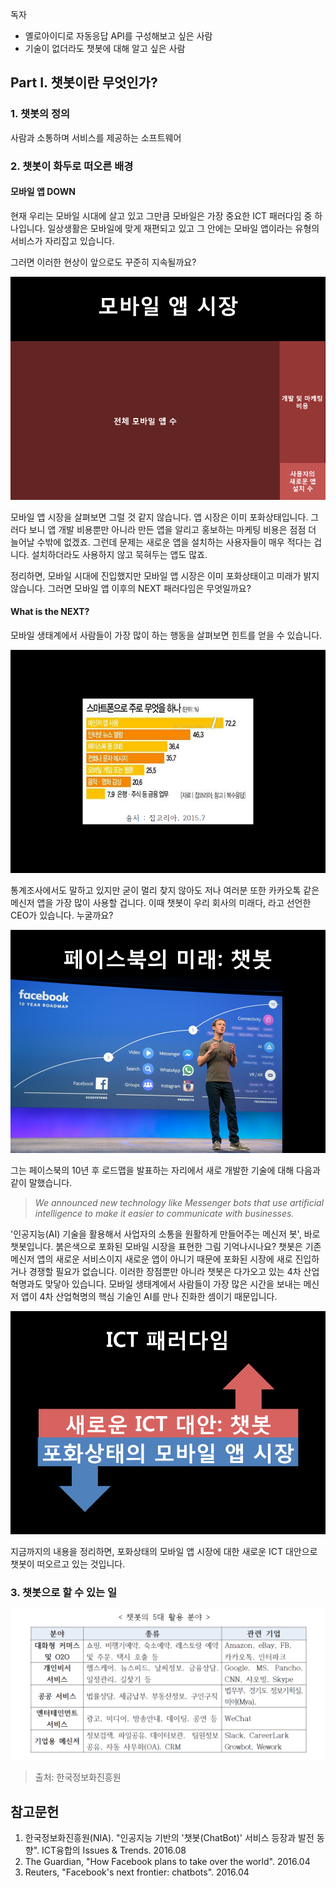 독자  
- 옐로아이디로 자동응답 API를 구성해보고 싶은 사람  
- 기술이 없더라도 챗봇에 대해 알고 싶은 사람  

## Part I. 챗봇이란 무엇인가? ##

### 1. 챗봇의 정의 ###

사람과 소통하며 서비스를 제공하는 소프트웨어

### 2. 챗봇이 화두로 떠오른 배경 ###
#### 모바일 앱 DOWN ####
현재 우리는 모바일 시대에 살고 있고 그만큼 모바일은 가장 중요한 ICT 패러다임 중 하나입니다. 일상생활은 모바일에 맞게 재편되고 있고 그 안에는 모바일 앱이라는 유형의 서비스가 자리잡고 있습니다. 

그러면 이러한 현상이 앞으로도 꾸준히 지속될까요?

![슬라이드5_모바일앱](https://github.com/datalater/hufsclass_chat/blob/master/images/%EC%8A%AC%EB%9D%BC%EC%9D%B4%EB%93%9C5.PNG?raw=true)

모바일 앱 시장을 살펴보면 그럴 것 같지 않습니다. 앱 시장은 이미 포화상태입니다. 그러다 보니 앱 개발 비용뿐만 아니라 만든 앱을 알리고 홍보하는 마케팅 비용은 점점 더 늘어날 수밖에 없겠죠. 그런데 문제는 새로운 앱을 설치하는 사용자들이 매우 적다는 겁니다. 설치하더라도 사용하지 않고 묵혀두는 앱도 많죠. 

정리하면, 모바일 시대에 진입했지만 모바일 앱 시장은 이미 포화상태이고 미래가 밝지 않습니다. 그러면 모바일 앱 이후의 NEXT 패러다임은 무엇일까요?

#### What is the NEXT? ####

모바일 생태계에서 사람들이 가장 많이 하는 행동을 살펴보면 힌트를 얻을 수 있습니다.

![스마트폰으로주로무엇을하나](https://github.com/datalater/hufsclass_chat/blob/master/images/%EC%8A%AC%EB%9D%BC%EC%9D%B4%EB%93%9C7.PNG?raw=true)

통계조사에서도 말하고 있지만 굳이 멀리 찾지 않아도 저나 여러분 또한 카카오톡 같은 메신저 앱을 가장 많이 사용할 겁니다. 이때 챗봇이 우리 회사의 미래다, 라고 선언한 CEO가 있습니다. 누굴까요?

![페이스북의미래_챗봇](https://github.com/datalater/hufsclass_chat/blob/master/images/%EC%8A%AC%EB%9D%BC%EC%9D%B4%EB%93%9C8.PNG?raw=true)

그는 페이스북의 10년 후 로드맵을 발표하는 자리에서 새로 개발한 기술에 대해 다음과 같이 말했습니다. 

> *We announced new technology like Messenger bots that use artificial intelligence to make it easier to communicate with businesses.*

'인공지능(AI) 기술을 활용해서 사업자의 소통을 원활하게 만들어주는 메신저 봇', 바로 챗봇입니다. 붉은색으로 포화된 모바일 시장을 표현한 그림 기억나시나요? 챗봇은 기존 메신저 앱의 새로운 서비스이지 새로운 앱이 아니기 때문에 포화된 시장에 새로 진입하거나 경쟁할 필요가 없습니다. 이러한 장점뿐만 아니라 챗봇은 다가오고 있는 4차 산업혁명과도 맞닿아 있습니다. 모바일 생태계에서 사람들이 가장 많은 시간을 보내는 메신저 앱이 4차 산업혁명의 핵심 기술인 AI를 만나 진화한 셈이기 때문입니다. 

![ICT패러다임챗봇UP](https://github.com/datalater/hufsclass_chat/blob/master/images/%EC%8A%AC%EB%9D%BC%EC%9D%B4%EB%93%9C10.PNG?raw=true)

지금까지의 내용을 정리하면, 포화상태의 모바일 앱 시장에 대한 새로운 ICT 대안으로 챗봇이 떠오르고 있는 것입니다. 

### 3. 챗봇으로 할 수 있는 일  ###

![챗봇활용분야](https://github.com/datalater/hufsclass_chat/blob/master/images/chatbot_%ED%99%9C%EC%9A%A9%EB%B6%84%EC%95%BC_NIA.png?raw=true)

> 출처: 한국정보화진흥원



## 참고문헌 ##
1. 한국정보화진흥원(NIA). "인공지능 기반의 '챗봇(ChatBot)' 서비스 등장과 발전 동향". ICT융합의 Issues & Trends. 2016.08
2. The Guardian, "How Facebook plans to take over the world". 2016.04
3. Reuters, "Facebook's next frontier: chatbots". 2016.04